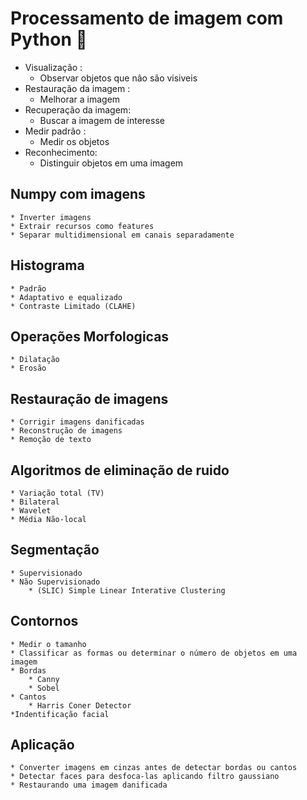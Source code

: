 # Processamento de imagem com Python 🐍
* Visualização :
    * Observar objetos que não são visiveis
* Restauração da imagem :
    * Melhorar a imagem
* Recuperação da imagem:
    * Buscar a imagem de interesse
* Medir padrão :
    * Medir os objetos
* Reconhecimento:
    * Distinguir objetos em uma imagem
## Numpy com imagens
    * Inverter imagens
    * Extrair recursos como features
    * Separar multidimensional em canais separadamente 
## Histograma 
    * Padrão
    * Adaptativo e equalizado
    * Contraste Limitado (CLAHE)
## Operações Morfologicas
    * Dilatação
    * Erosão
## Restauração de imagens
    * Corrigir imagens danificadas 
    * Reconstrução de imagens 
    * Remoção de texto
## Algoritmos de eliminação de ruido
    * Variação total (TV)
    * Bilateral
    * Wavelet
    * Média Não-local 
## Segmentação
    * Supervisionado
    * Não Supervisionado
        * (SLIC) Simple Linear Interative Clustering
## Contornos
    * Medir o tamanho
    * Classificar as formas ou determinar o número de objetos em uma imagem
    * Bordas
        * Canny
        * Sobel
    * Cantos
        * Harris Coner Detector
    *Indentificação facial
## Aplicação
    * Converter imagens em cinzas antes de detectar bordas ou cantos
    * Detectar faces para desfoca-las aplicando filtro gaussiano
    * Restaurando uma imagem danificada